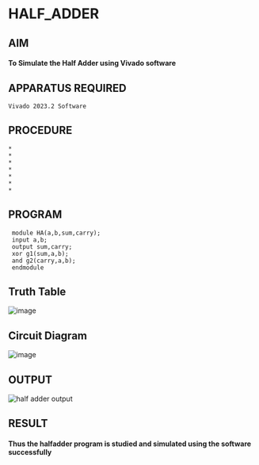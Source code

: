 # HALF_ADDER
## AIM
#### To Simulate the Half Adder using Vivado software
## APPARATUS REQUIRED
    Vivado 2023.2 Software
## PROCEDURE
    *
    *
    *
    *
    *
    *
    *
## PROGRAM  
     module HA(a,b,sum,carry);
     input a,b;
     output sum,carry;
     xor g1(sum,a,b);
     and g2(carry,a,b);
     endmodule
## Truth Table
![image](https://github.com/RESMIRNAIR/HALF_ADDER/assets/154305926/fe672c28-5c6a-4355-b70f-b40bce63880d)
## Circuit Diagram
![image](https://github.com/RESMIRNAIR/HALF_ADDER/assets/154305926/5f1a79a7-73c2-4b99-a40d-afa2a20c74ac)
## OUTPUT
![half adder output](https://github.com/NitheshKumar-B/EXP-1/assets/161724980/34bf5e77-672b-4131-a606-e91460b8e10e)
## RESULT
#### Thus the halfadder program is studied and simulated using the software successfully
